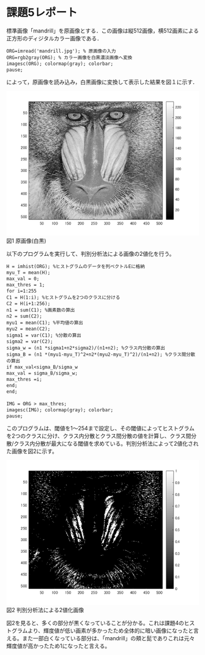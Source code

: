 # 課題5レポート

標準画像「mandrill」を原画像とする．この画像は縦512画像，横512画素による正方形のディジタルカラー画像である．
```
ORG=imread('mandrill.jpg'); % 原画像の入力
ORG=rgb2gray(ORG); % カラー画像を白黒濃淡画像へ変換
imagesc(ORG); colormap(gray); colorbar;
pause;
```
によって，原画像を読み込み，白黒画像に変換して表示した結果を図１に示す．

![原画像](https://github.com/juntdu/lecture_image_processing/blob/master/image/kadai5/kadai5_1.png)  
図1 原画像(白黒)

以下のプログラムを実行して、判別分析法による画像の2値化を行う。
```
H = imhist(ORG); %ヒストグラムのデータを列ベクトルEに格納
myu_T = mean(H);
max_val = 0;
max_thres = 1;
for i=1:255
C1 = H(1:i); %ヒストグラムを2つのクラスに分ける
C2 = H(i+1:256);
n1 = sum(C1); %画素数の算出
n2 = sum(C2);
myu1 = mean(C1); %平均値の算出
myu2 = mean(C2);
sigma1 = var(C1); %分散の算出
sigma2 = var(C2);
sigma_w = (n1 *sigma1+n2*sigma2)/(n1+n2); %クラス内分散の算出
sigma_B = (n1 *(myu1-myu_T)^2+n2*(myu2-myu_T)^2)/(n1+n2); %クラス間分散の算出
if max_val<sigma_B/sigma_w
max_val = sigma_B/sigma_w;
max_thres =i;
end;
end;

IMG = ORG > max_thres;
imagesc(IMG); colormap(gray); colorbar;
pause;
```
このプログラムは、閾値を1～254まで設定し、その閾値によってヒストグラムを2つのクラスに分け、クラス内分散とクラス間分散の値を計算し、クラス間分散/クラス内分散が最大になる閾値を求めている。判別分析法によって2値化された画像を図2に示す。

![原画像](https://github.com/juntdu/lecture_image_processing/blob/master/image/kadai5/kadai5_2.png)  
図2 判別分析法による2値化画像

図2を見ると、多くの部分が黒くなっていることが分かる。これは課題4のヒストグラムより、輝度値が低い画素が多かったため全体的に暗い画像になったと言える。また一部白くなっている部分は、「mandrill」の頬と髭でありこれは元々輝度値が高かったため1になったと言える。
